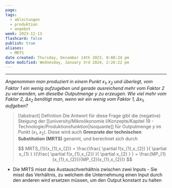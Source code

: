 ```yaml
---
page: 
tags:
  - ableitungen
  - produktion
  - angebot
week: 2023-12-13
flashcard: false
publish: true
aliases:
  - MRTS
date created: Thursday, December 14th 2023, 8:08:24 pm
date modified: Wednesday, January 3rd 2024, 2:26:22 pm
---
```

***

*Angenommen man produziert in einem Punkt $x_{1},x_{2}$ und überlegt, vom Faktor 1 ein wenig aufzugeben und gerade ausreichend mehr vom Faktor 2 zu verwenden, um dieselbe Outputmenge $y$ zu erzeugen.
Wie viel mehr vom Faktor 2, $\Delta x_{2}$ benötigt man, wenn wir ein wenig vom Faktor 1, $\Delta x_{1}$, aufgeben?*

> [!abstract] Definition 
> Die Antwort für diese Frage gibt die (negative) Steigung der [[university/Mikroökonomie I/Konzepte/Kapitel 19 - Technologie/Produktionsfunktion|Isoquante]] für Outputmenge $y$ im Punkt $(x_{1},x_{2})$. Diese wird auch **Grenzrate der technischen Substitution (MRTS)** genannt, und berechnet sich durch
>
> $$
> MRTS_{1}(x_{1},x_{2}) = \frac{\frac{ \partial f(x_{1},x_{2}) }{ \partial x_{1} } }{\frac{ \partial f(x_{1},x_{2}) }{ \partial x_{2} } } = \frac{MP_{1}(x_{1},x_{2})}{MP_{2}(x_{1},x_{2})}
> $$

- Die MRTS misst das Austauschverhältnis zwischen zwei Inputs - Sie misst das Verhältnis, zu welchem die Unternehmung einen Input durch den anderen wird ersetzen müssen, um den Output konstant zu halten
